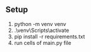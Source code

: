 ## Setup
1. python -m venv venv
2. .\venv\Scripts\activate
3. pip install -r requirements.txt
4. run cells of main.py file

